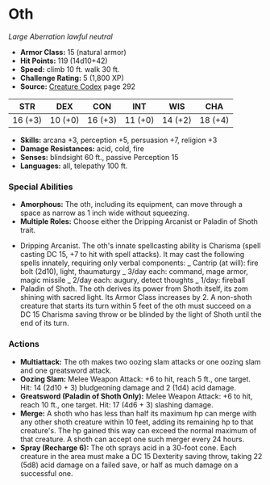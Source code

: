 # Oth

*Large* *Aberration* *lawful neutral*

- **Armor Class:** 15 (natural armor)
- **Hit Points:** 119 (14d10+42)
- **Speed:** climb 10 ft. walk 30 ft.
- **Challenge Rating:** 5 (1,800 XP)
- **Source:** [Creature Codex](https://koboldpress.com/kpstore/product/creature-codex-for-5th-edition-dnd) page 292

| STR | DEX | CON | INT | WIS | CHA |
| --- | --- | --- | --- | --- | --- |
| 16 (+3) | 10 (+0) | 16 (+3) | 11 (+0) | 14 (+2) | 18 (+4) |

- **Skills:** arcana +3, perception +5, persuasion +7, religion +3
- **Damage Resistances:** acid, cold, fire
- **Senses:** blindsight 60 ft., passive Perception 15
- **Languages:** all, telepathy 100 ft.
### Special Abilities
- **Amorphous:** The oth, including its equipment, can move through a space as narrow as 1 inch wide without squeezing.
- **Multiple Roles:** Choose either the Dripping Arcanist or Paladin of Shoth trait. 
* Dripping Arcanist. The oth's innate spellcasting ability is Charisma (spell casting DC 15, +7 to hit with spell attacks). It may cast the following spells innately, requiring only verbal components: _
Cantrip (at will): fire bolt (2d10), light, thaumaturgy _
3/day each: command, mage armor, magic missile _
2/day each: augury, detect thoughts _
1/day: fireball
* Paladin of Shoth. The oth derives its power from Shoth itself, its zom shining with sacred light. Its Armor Class increases by 2. A non-shoth creature that starts its turn within 5 feet of the oth must succeed on a DC 15 Charisma saving throw or be blinded by the light of Shoth until the end of its turn.
### Actions
- **Multiattack:** The oth makes two oozing slam attacks or one oozing slam and one greatsword attack.
- **Oozing Slam:** Melee Weapon Attack: +6 to hit, reach 5 ft., one target. Hit: 14 (2d10 + 3) bludgeoning damage and 2 (1d4) acid damage.
- **Greatsword (Paladin of Shoth Only):** Melee Weapon Attack: +6 to hit, reach 10 ft., one target. Hit: 17 (4d6 + 3) slashing damage.
- **Merge:** A shoth who has less than half its maximum hp can merge with any other shoth creature within 10 feet, adding its remaining hp to that creature's. The hp gained this way can exceed the normal maximum of that creature. A shoth can accept one such merger every 24 hours.
- **Spray (Recharge 6):** The oth sprays acid in a 30-foot cone. Each creature in the area must make a DC 15 Dexterity saving throw, taking 22 (5d8) acid damage on a failed save, or half as much damage on a successful one.


